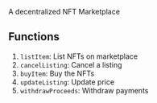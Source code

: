 A decentralized NFT Marketplace 

## Functions
1. `listItem`: List NFTs on marketplace
2. `cancelListing`: Cancel a listing
3. `buyItem`: Buy the NFTs
4. `updateListing`: Update price
5. `withdrawProceeds`: Withdraw payments
